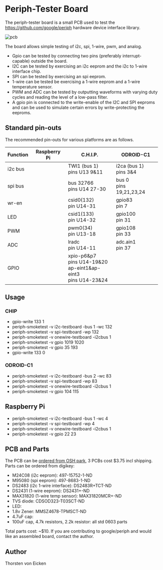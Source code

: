 Periph-Tester Board
===================

The periph-tester board is a small PCB used to test the https://github.com/google/periph
hardware device interface library.

![pcb](https://644db4de3505c40a0444-327723bce298e3ff5813fb42baeefbaa.ssl.cf1.rackcdn.com/e0db759f008a1230f58606541e16706f.png)

The board allows simple testing of i2c, spi, 1-wire, pwm, and analog.
- Gpio can be tested by connecting two pins (preferably interrupt-capable) outside the board.
- I2C can be tested by exercising an i2c eeprom and the i2c to 1-wire interface chip.
- SPI can be tested by exercising an spi eeprom.
- 1-wire can be tested be exercising a 1-wire eeprom and a 1-wire temperature sensor.
- PWM and ADC can be tested by outputting waveforms with varying duty cycles and reading the level of a low-pass filter.
- A gpio pin is connected to the write-enable of the I2C and SPI eeproms and can be used to
  simulate certain errors by write-protecting the eeproms.

Standard pin-outs
-----------------
The recommended pin-outs for various platforms are as follows.

| Function | Raspberry Pi | C.H.I.P.                      | ODROID-C1                 |
| -------- | ------------ | ----------------------------- | ------------------------- |
| i2c bus  |              | TWI1 (bus 1)<br>pins U13 9&11 | i2ca (bus 1)<br>pins 3&4  |
| spi bus  |              | bus 32766<br>pins U14 27-30   | bus 0<br>pins 19,21,23,24 |
| wr-en    |              | csid0(132)<br>pin U14-31      | gpio83<br>pin 7           |
| LED      |              | csid1(133)<br>pin U14-32      | gpio100<br>pin 31         |
| PWM      |              | pwm0(34)<br>pin U13-18        | gpio108<br>pin 33         |
| ADC      |              | lradc<br>pin U14-11           | adc.ain1<br>pin 37        |
| GPIO     |              | xpio-p6&p7<br>pins U14-19&20<br>ap-eint1&ap-eint3<br>pins U14-23&24 |                           |

Usage
-----

### CHIP
- gpio-write 133 1
- periph-smoketest -v i2c-testboard -bus 1 -wc 132
- periph-smoketest -v spi-testboard -wp 132
- periph-smoketest -v onewire-testboard -i2cbus 1
- periph-smoketest -v gpio 1019 1020
- periph-smoketest -v gpio 35 193
- gpio-write 133 0

### ODROID-C1
- periph-smoketest -v i2c-testboard -bus 2 -wc 83
- periph-smoketest -v spi-testboard -wp 83
- periph-smoketest -v onewire-testboard -i2cbus 1
- periph-smoketest -v gpio 104 115

## Raspberry Pi
- periph-smoketest -v i2c-testboard -bus 1 -wc 4
- periph-smoketest -v spi-testboard -wp 4
- periph-smoketest -v onewire-testboard -i2cbus 1
- periph-smoketest -v gpio 22 23

PCB and Parts
-------------
The PCB can be [ordered from OSH park](https://oshpark.com/shared_projects/Lhlb9MeB),
3 PCBs cost $3.75 incl shipping.
Parts can be ordered from digikey:
- M24C08 (i2c eeprom): 497-15752-1-ND
- M95080 (spi eeprom): 497-8683-1-ND
- DS2483 (i2c 1-wire interface): DS2483R+TCT-ND
- DS2431 (1-wire eeprom): DS2431+-ND
- MAX31820 (1-wire temp sensor): MAX31820MCR+-ND
- TVS diode: CDSOD323-T03SCT-ND
- LED:
- 1.8v Zener: MMSZ4678-TPMSCT-ND
- 4.7uF cap:
- 100uF cap, 4.7k resistors, 2.2k resistor: all std 0603 parts

Total parts cost: ~$10.
If you are contributing to google/periph and would like
an assembled board, contact the author.


Author
------
Thorsten von Eicken
